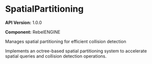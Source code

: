 # SpatialPartitioning

**API Version:** 1.0.0

**Component:** RebelENGINE

Manages spatial partitioning for efficient collision detection

Implements an octree-based spatial partitioning system to accelerate
spatial queries and collision detection operations.

